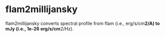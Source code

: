 # flam2millijansky
flam2millijansky converts spectral profile from flam (i.e., erg/s/cm**2/A) to mJy (i.e., 1e-26 erg/s/cm**2/Hz).
